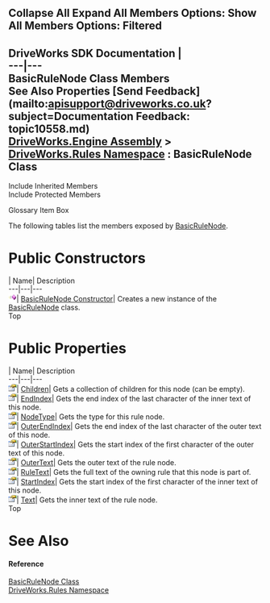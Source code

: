 Collapse All Expand All Members Options: Show All  Members Options: Filtered   
---  
DriveWorks SDK Documentation  |   
---|---  
BasicRuleNode Class Members   
See Also Properties [Send Feedback](mailto:apisupport@driveworks.co.uk?subject=Documentation Feedback: topic10558.md)  
[DriveWorks.Engine Assembly](topic2156.md) > [DriveWorks.Rules Namespace](topic10510.md) : BasicRuleNode Class  
---  
  
Include Inherited Members    
Include Protected Members  


Glossary Item Box

The following tables list the members exposed by [BasicRuleNode](topic10558.md).

# Public Constructors

| Name| Description  
---|---|---  
![Public Constructor](dotnetimages/publicConstructor.gif)| [BasicRuleNode Constructor](topic10564.md)| Creates a new instance of the [BasicRuleNode](topic10558.md) class.   
Top

# Public Properties

| Name| Description  
---|---|---  
![Public Property](dotnetimages/publicProperty.gif)| [Children](topic10565.md)| Gets a collection of children for this node (can be empty).   
![Public Property](dotnetimages/publicProperty.gif)| [EndIndex](topic10566.md)| Gets the end index of the last character of the inner text of this node.   
![Public Property](dotnetimages/publicProperty.gif)| [NodeType](topic10567.md)| Gets the type for this rule node.   
![Public Property](dotnetimages/publicProperty.gif)| [OuterEndIndex](topic10568.md)| Gets the end index of the last character of the outer text of this node.   
![Public Property](dotnetimages/publicProperty.gif)| [OuterStartIndex](topic10569.md)| Gets the start index of the first character of the outer text of this node.   
![Public Property](dotnetimages/publicProperty.gif)| [OuterText](topic10570.md)| Gets the outer text of the rule node.   
![Public Property](dotnetimages/publicProperty.gif)| [RuleText](topic10571.md)| Gets the full text of the owning rule that this node is part of.   
![Public Property](dotnetimages/publicProperty.gif)| [StartIndex](topic10572.md)| Gets the start index of the first character of the inner text of this node.   
![Public Property](dotnetimages/publicProperty.gif)| [Text](topic10573.md)| Gets the inner text of the rule node.   
Top

# See Also

#### Reference

[BasicRuleNode Class](topic10558.md)   
[DriveWorks.Rules Namespace](topic10510.md)


